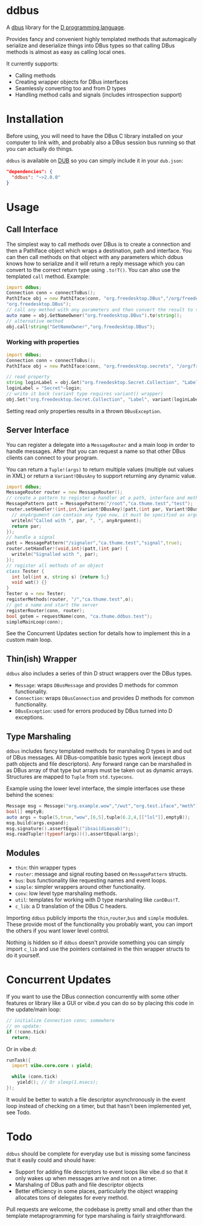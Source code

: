 # ddbus

A [dbus](http://www.freedesktop.org/wiki/Software/dbus/) library for the [D programming language](http://dlang.org).

Provides fancy and convenient highly templated methods that automagically serialize and deserialize things into DBus types so that calling DBus methods is almost as easy as calling local ones.

It currently supports:

- Calling methods
- Creating wrapper objects for DBus interfaces
- Seamlessly converting too and from D types
- Handling method calls and signals (includes introspection support)

# Installation

Before using, you will need to have the DBus C library installed on your computer to link with, and probably also a DBus session bus running so that you can actually do things.

`ddbus` is available on [DUB](http://code.dlang.org/packages/ddbus) so you can simply include it in your `dub.json`:
```json
"dependencies": {
  "ddbus": "~>2.0.0"
}
```

# Usage

## Call Interface

The simplest way to call methods over DBus is to create a connection and then a PathIface object
which wraps a destination, path and interface. You can then call methods on that object with any
parameters which ddbus knows how to serialize and it will return a reply message which you can convert
to the correct return type using `.to!T()`. You can also use the templated `call` method. Example:

```d
import ddbus;
Connection conn = connectToBus();
PathIface obj = new PathIface(conn, "org.freedesktop.DBus","/org/freedesktop/DBus",
"org.freedesktop.DBus");
// call any method with any parameters and then convert the result to the right type.
auto name = obj.GetNameOwner("org.freedesktop.DBus").to!string();
// alternative method
obj.call!string("GetNameOwner","org.freedesktop.DBus");
```

### Working with properties

```d
import ddbus;
Connection conn = connectToBus();
PathIface obj = new PathIface(conn, "org.freedesktop.secrets", "/org/freedesktop/secrets/collection/login", "org.freedesktop.DBus.Properties");

// read property
string loginLabel = obj.Get("org.freedesktop.Secret.Collection", "Label").to!string();
loginLabel = "Secret"~login;
// write it back (variant type requires variant() wrapper)
obj.Set("org.freedesktop.Secret.Collection", "Label", variant(loginLabel));
```
Setting read only properties results in a thrown `DBusException`.

## Server Interface

You can register a delegate into a `MessageRouter` and a main loop in order to handle messages.
After that you can request a name so that other DBus clients can connect to your program.

You can return a `Tuple!(args)` to return multiple values (multiple out values in XML) or
return a `Variant!DBusAny` to support returning any dynamic value.

```d
import ddbus;
MessageRouter router = new MessageRouter();
// create a pattern to register a handler at a path, interface and method
MessagePattern patt = MessagePattern("/root","ca.thume.test","test");
router.setHandler!(int,int,Variant!DBusAny)(patt,(int par, Variant!DBusAny anyArgument) {
  // anyArgument can contain any type now, it must be specified as argument using Variant!DBusAny.
  writeln("Called with ", par, ", ", anyArgument);
  return par;
});
// handle a signal
patt = MessagePattern("/signaler","ca.thume.test","signal",true);
router.setHandler!(void,int)(patt,(int par) {
  writeln("Signalled with ", par);
});
// register all methods of an object
class Tester {
  int lol(int x, string s) {return 5;}
  void wat() {}
}
Tester o = new Tester;
registerMethods(router, "/","ca.thume.test",o);
// get a name and start the server
registerRouter(conn, router);
bool gotem = requestName(conn, "ca.thume.ddbus.test");
simpleMainLoop(conn);
```

See the Concurrent Updates section for details how to implement this in a custom main loop.

## Thin(ish) Wrapper

`ddbus` also includes a series of thin D struct wrappers over the DBus types.
- `Message`: wraps `DBusMessage` and provides D methods for common functionality.
- `Connection`: wraps `DBusConnection` and provides D methods for common functionality.
- `DBusException`: used for errors produced by DBus turned into D exceptions.

## Type Marshaling

`ddbus` includes fancy templated methods for marshaling D types in and out of DBus messages.
All DBus-compatible basic types work (except dbus path objects and file descriptors).
Any forward range can be marshalled in as DBus array of that type but arrays must be taken out as dynamic arrays.
Structures are mapped to `Tuple` from `std.typecons`.

Example using the lower level interface, the simple interfaces use these behind the scenes:
```d
Message msg = Message("org.example.wow","/wut","org.test.iface","meth");
bool[] emptyB;
auto args = tuple(5,true,"wow",[6,5],tuple(6.2,4,[["lol"]],emptyB));
msg.build(args.expand);
msg.signature().assertEqual("ibsai(diaasab)");
msg.readTuple!(typeof(args))().assertEqual(args);
```

## Modules

- `thin`: thin wrapper types
- `router`: message and signal routing based on `MessagePattern` structs.
- `bus`: bus functionality like requesting names and event loops.
- `simple`: simpler wrappers around other functionality.
- `conv`: low level type marshaling methods.
- `util`: templates for working with D type marshaling like `canDBus!T`.
- `c_lib`: a D translation of the DBus C headers.

Importing `ddbus` publicly imports the `thin`,`router`,`bus` and `simple` modules.
These provide most of the functionality you probably want,
you can import the others if you want lower level control.

Nothing is hidden so if `ddbus` doesn't provide something you can simply import `c_lib` and use the pointers
contained in the thin wrapper structs to do it yourself.

# Concurrent Updates

If you want to use the DBus connection concurrently with some other features
or library like a GUI or vibe.d you can do so by placing this code in the update/main loop:

```d
// initialize Connection conn; somewhere
// on update:
if (!conn.tick)
  return;
```

Or in vibe.d:

```d
runTask({
  import vibe.core.core : yield;

  while (conn.tick)
    yield(); // Or sleep(1.msecs);
});
```

It would be better to watch a file descriptor asynchronously in the event loop instead of checking on a timer, but that hasn't been implemented yet, see Todo.

# Todo

`ddbus` should be complete for everyday use but is missing some fanciness that it easily could and should have:

- Support for adding file descriptors to event loops like vibe.d so that it only wakes up when messages arrive and not on a timer.
- Marshaling of DBus path and file descriptor objects
- Better efficiency in some places, particularly the object wrapping allocates tons of delegates for every method.

Pull requests are welcome, the codebase is pretty small and other than the template metaprogramming for type marshaling is fairly straightforward.
